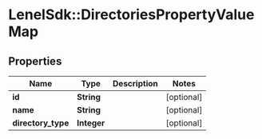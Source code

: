 # LenelSdk::DirectoriesPropertyValueMap

## Properties
Name | Type | Description | Notes
------------ | ------------- | ------------- | -------------
**id** | **String** |  | [optional] 
**name** | **String** |  | [optional] 
**directory_type** | **Integer** |  | [optional] 

